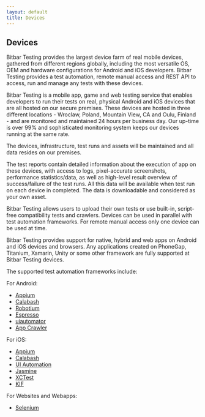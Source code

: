 ```yaml
---
layout: default
title: Devices
---
```



## Devices

Bitbar Testing provides the largest device farm of real mobile
devices, gathered from different regions globally, including the most
versatile OS, OEM and hardware configurations for Android and iOS
developers. Bitbar Testing provides a test automation, remote manual
access and REST API to access, run and manage any tests with these
devices.

Bitbar Testing is a mobile app, game and web testing service that
enables developers to run their tests on real, physical Android and
iOS devices that are all hosted on our secure premises. These devices
are hosted in three different locations - Wroclaw, Poland, Mountain
View, CA and Oulu, Finland - and are monitored and maintained 24 hours
per business day. Our up-time is over 99% and sophisticated monitoring
system keeps our devices running at the same rate.

The devices, infrastructure, test runs and assets will be maintained
and all data resides on our premises.

The test reports contain detailed information about the execution of
app on these devices, with access to logs, pixel-accurate screenshots,
performance statistics/data, as well as high-level result overview of
success/failure of the test runs. All this data will be available when
test run on each device in completed. The data is downloadable and
considered as your own asset.

Bitbar Testing allows users to upload their own tests or use
built-in, script-free compatibility tests and crawlers. Devices can be
used in parallel with test automation frameworks. For remote manual
access only one device can be used at time.

Bitbar Testing provides support for native, hybrid and web apps on
Android and iOS devices and browsers. Any applications created on
PhoneGap, Titanium, Xamarin, Unity or some other framework are fully
supported at Bitbar Testing devices.

The supported test automation frameworks include:

For Android:


* <a href="http://appium.io" target="_blank">Appium</a>
* <a href="http://calaba.sh" target="_blank">Calabash</a>
* <a href="http://robotium.com" target="_blank">Robotium</a>
* <a href="http://developer.android.com/training/testing/ui-testing/espresso-testing.html" target="_blank">Espresso</a>
* <a href="http://developer.android.com/training/testing/ui-testing/uiautomator-testing.html" target="_blank">uiautomator</a>
* <a href="http://bitbar.com/automatic-ios-app-testing-with-testdroid-app-crawler/" target="_blank">App Crawler</a>

For iOS:

* <a href="http://appium.io" target="_blank">Appium</a>
* <a href="http://calaba.sh" target="_blank">Calabash</a>
* <a href="https://developer.apple.com/library/tvos/documentation/DeveloperTools/Conceptual/InstrumentsUserGuide/UIAutomation.html" target="_blank">UI Automation</a>
* <a href="http://jasmine.github.io" target="_blank">Jasmine</a>
* <a href="https://developer.apple.com/library/ios/documentation/DeveloperTools/Conceptual/testing_with_xcode/chapters/01-introduction.html" target="_blank">XCTest</a>
* <a href="https://github.com/kif-framework/KIF" target="_blank">KIF</a>

For Websites and Webapps:

* <a href="http://www.seleniumhq.org" target="_blank">Selenium</a>

